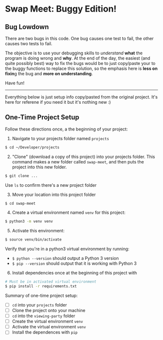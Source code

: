 # Swap Meet: Buggy Edition!

## Bug Lowdown

There are two bugs in this code. One bug causes one test to fail, the other causes two tests to fail. 

The objective is to use your debugging skills to _understand_ **what** the program is doing wrong and **why**. At the end of the day, the easiest (and quite possibly best) way to fix the bugs would be to just copy/paste your to the buggy functions to replace this solution, so the emphasis here is **less on fixin**g the bug and **more on understanding**.

Have fun!

---------------------------------------------------------------------------------------------------------------------------------------

Everything below is just setup info copy/pasted from the original project. It's here for referene if you need it but it's nothing new :)

## One-Time Project Setup

Follow these directions once, a the beginning of your project:

1. Navigate to your projects folder named `projects`

```bash
$ cd ~/Developer/projects
```

2. "Clone" (download a copy of this project) into your projects folder. This command makes a new folder called `swap-meet`, and then puts the project into this new folder.

```bash
$ git clone ...
```

Use `ls` to confirm there's a new project folder

3. Move your location into this project folder

```bash
$ cd swap-meet
```

4. Create a virtual environment named `venv` for this project:

```bash
$ python3 -m venv venv
```

5. Activate this environment:

```bash
$ source venv/bin/activate
```

Verify that you're in a python3 virtual environment by running:

- `$ python --version` should output a Python 3 version
- `$ pip --version` should output that it is working with Python 3

6. Install dependencies once at the beginning of this project with

```bash
# Must be in activated virtual environment
$ pip install -r requirements.txt
```

Summary of one-time project setup:

- [ ] `cd` into your `projects` folder
- [ ] Clone the project onto your machine
- [ ] `cd` into the `viewing-party` folder
- [ ] Create the virtual environment `venv`
- [ ] Activate the virtual environment `venv`
- [ ] Install the dependences with `pip`
